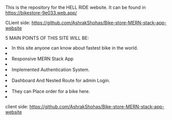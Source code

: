 This is the repository for the HELL RIDE website. It can be found in https://bikestore-9e033.web.app/

CLient side: https://github.com/AshrakShohas/Bike-store-MERN-stack-app-website

5 MAIN POINTS OF THIS SITE WILL BE:

<li>In this site anyone can know about fastest bike in the world.<li/>
<li>Responsive MERN Stack App<li/>
<li>Implemented Authentication System.<li/>
<li>Dashboard And Nested Route for admin Login.<li/>
<li>They can Place order for a bike here.<li/>

client side: https://github.com/AshrakShohas/Bike-store-MERN-stack-app-website
